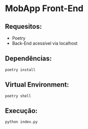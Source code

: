 # MobApp Front-End 

## Requesitos:

- Poetry
- Back-End acessível via localhost

## Dependências:

``` shell
poetry install
```

## Virtual Environment:

``` shell
poetry shell
```

## Execução:

``` shell
python index.py
```

